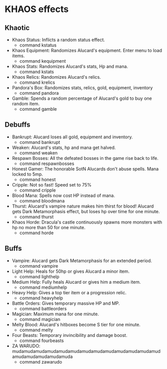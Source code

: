 # KHAOS effects

## Khaotic
* Khaos Status: Inflicts a random status effect.
  * command kstatus
* Khaos Equipment: Randomizes Alucard's equipment. Enter menu to load items.
  * command kequipment
* Khaos Stats: Randomizes Alucard's stats, Hp and mana.
  * command kstats
* Khaos Relics: Randomizes Alucard's relics.
  * command krelics
* Pandora's Box: Randomizes stats, relics, gold, equipment, inventory
  * command pandora
* Gamble: Spends a random percentage of Alucard's gold to buy one random item.
  * command gamble

## Debuffs
* Bankrupt: Alucard loses all gold, equipment and inventory.
  * command bankrupt
* Weaken: Alucard's stats, hp and mana get halved.
  * command weaken
* Respawn Bosses: All the defeated bosses in the game rise back to life.
  * command respawnbosses
* Honest Gamer: The honorable SotN Alucards don't abuse spells. Mana locked to 5mp.
  * command honest
* Cripple: Not so fast! Speed set to 75%
  * command cripple
* Blood Mana: Spells now cost HP instead of mana.
  * command bloodmana
* Thurst: Alucard's vampire nature makes him thirst for blood! Alucard gets Dark Metamorphasis effect, but loses hp over time for one minute.
  * command thurst
* Khaos Horde: Dracula's castle continuously spawns more monsters with hp no more than 50 for one minute.
  * command horde

## Buffs
* Vampire: Alucard gets Dark Metamorphasis for an extended period.
  * command vampire
* Light Help: Heals for 50hp or gives Alucard a minor item.
  * command lighthelp
* Medium Help: Fully heals Alucard or gives him a medium item.
  * command mediumhelp
* Heavy Help: Gives a top tier item or a progression relic.
  * command heavyhelp
* Battle Orders: Gives temporary massive HP and MP.
  * command battleorders
* Magician: Maximum mana for one minute.
  * command magician
* Melty Blood: Alucard's hitboxes become S tier for one minute.
  * command melty
* Four Beasts: Temporary invincibility and damage boost.
  * command fourbeasts
* ZA WARUDO: mudamudamudamudamudamudamudamudamudamudamudamudamudamudamudamudamudamuda
  * command zawarudo
